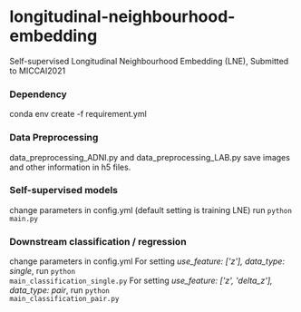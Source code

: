# longitudinal-neighbourhood-embedding
Self-supervised Longitudinal Neighbourhood Embedding (LNE), Submitted to MICCAI2021

### Dependency
conda env create -f requirement.yml

### Data Preprocessing
data_preprocessing_ADNI.py and data_preprocessing_LAB.py save images and other information in h5 files.

### Self-supervised models
change parameters in config.yml (default setting is training LNE)
run <code>python main.py</code>

### Downstream classification / regression
change parameters in config.yml
For setting _use_feature: ['z'], data_type: single_,  run <code>python main_classification_single.py</code>
For setting _use_feature: ['z', 'delta_z'], data_type: pair_,  run <code>python main_classification_pair.py</code>
